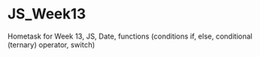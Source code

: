 # JS_Week13
Hometask for Week 13, JS, Date, functions (conditions if, else, conditional (ternary) operator, switch)
